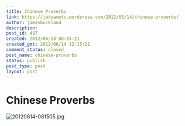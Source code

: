 ```yaml
---
title: Chinese Proverbs
link: https://jetsametc.wordpress.com/2012/06/14/chinese-proverbs/
author: jamesbuckland
description: 
post_id: 487
created: 2012/06/14 08:15:21
created_gmt: 2012/06/14 12:15:21
comment_status: closed
post_name: chinese-proverbs
status: publish
post_type: post
layout: post
---
```


# Chinese Proverbs

![20120614-081505.jpg](http://jetsametc.files.wordpress.com/2012/06/20120614-081505.jpg)